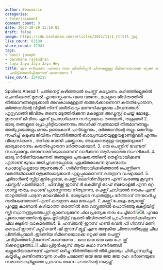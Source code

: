```yaml
---
author: Beaumaris
categories:
- Entertainment
comment_count: 0
date: 2022-10-29 13:10:03
draft: false
image: https://cdn.boolokam.com/articles/2022/11/1_rttttt.jpg
like_count: 62199
share_count: 12941
tags:
- basil joseph
- darshana rajendran
- Jaya Jaya Jaya Jaya Hey
title: ഈ ഒൻപതോ പത്തോ തരം പിന്തിരിപ്പൻ ചിന്തകളുള്ള ടീമിനെയൊക്കെ ഒറ്റക്ക് ഒരു പെണ്ണ്
  ചവിട്ടിത്തെറിപ്പിക്കുന്നത് കാണണോ ?
view_count: 1348215
---
```


Spoilers Ahead 1\. പതിനെട്ട് കഴിഞ്ഞാൽ പെണ്ണ് കല്യാണം കഴിഞ്ഞില്ലെങ്കിൽ ചെന്നിക്കുത്ത് മുതൽ ഹൃദയസ്തംഭനം വരെ വരുന്ന , മകളുടെ ജീവിതത്തിൽ തീരുമാനങ്ങളെടുക്കാൻ അവകാശമുള്ളത് തങ്ങൾക്കാണെന്ന് കരുതിപ്പോരുന്ന, ഭർത്താവിന്റെ വീട്ടിൽ നിന്ന് ശരീരികവും മാനസികവുമായ പീഢനങ്ങൾ ഏറ്റുവാങ്ങി ജീവിതം തന്നെ മടുത്തിരിക്കുന്ന മകളോട് അഡ്ജസ്റ്റ് ചെയ്യ് മോളേ.. ഇതാണ് ജീവിതം എന്ന് ഉപദേശിക്കുന്ന സർവ്വലോക തന്തമാർ , തള്ളമാർ 2\. ഭാര്യ തങ്ങളുടെ പ്രോപ്പർട്ടിയാണെന്നും അവർക്ക് സ്വന്തമായി തീരുമാനങ്ങളും അഭിപ്രായങ്ങളും ഒന്നും ഉണ്ടാകാൻ പാടില്ലെന്നും , ഭർത്താവിന്റെ തല്ലും തെറിയും സഹിച്ച് കുടുംബ ജീവിതം നിലനിർത്താൻ ബാധ്യസ്ഥതയുള്ളവളാണളവൾ എന്നും വിശ്വസിക്കുന്ന , തനിക്കു വേണ്ടി ചമയ്ക്കാനും അലക്കാനുമുള്ള യന്ത്രങ്ങളാണ് ഭാര്യമാരെന്നും കരുതിപ്പോരുന്ന ഭർത്താക്കന്മാർ. 3\. ഒരു പെണ്ണിന് വേണ്ടത് സംസ്കാരവും അനുസരണയുമാണെന്ന് വാദിക്കുന്ന ആർഷഭാരത സംഘികൾ. 4\. ഭാര്യ ഗർഭിണിയാകുന്നത് തങ്ങളുടെ പുരുഷത്വത്തിന്റെ തെളിവായിക്കണ്ട് ഏതാണ്ട് യുദ്ധം ജയിച്ചവരെപ്പോലെ പുളകിതരാകുന്ന മൂഢന്മാരും കോമാളികളുമായ ആണുങ്ങൾ . ഗർഭിണിയായിക്കഴിഞ്ഞാൽ പെണ്ണിനെ വരുതിയിലാക്കി ഒതുക്കിയെടുക്കാൻ എളുപ്പമാണെന്ന് കരുതുന്ന വഷളന്മാർ. 5\. ചുരിദാറിന്റെ സ്ലീറ്റ് കൂടിപ്പോയേ, പെണ്ണ് ലെഗിൻസിടുന്നേ എന്ന് കരഞ്ഞു കൂവുന്ന പാസ്റ്റർ/ പാതിരിമാർ , ഫിസിക്സ് ഈസ് ദി കെമിസ്ട്രി ഓഫ് ബയോളജി എന്ന ഒറ്റ ശാസ്ത്ര തത്വം കൊണ്ട് പ്രശസ്തനായ നിത്യാനന്ദ, പെണ്ണ് ചാടിയാൽ നരകം എന്ന് താളത്തിൽ പാടുന്ന മൗലവിമാർ 6\. ഭാര്യയുടെ സ്വാതന്ത്ര്യം ഭർത്താവ് അനുവദിച്ചു നൽകേണ്ടതാണ് എന്ന് കരുതുന്ന കുല മനുഷ്യർ. 7\. കണ്ണ് പോലും മര്യാദയ്ക്ക് പുറത്തു കാണാൻ കഴിയാത്ത തരത്തിൽ ഒരു വസ്ത്രത്തിൽ പൊതിഞ്ഞു കെട്ടിയിട്ട് സ്ത്രീ സ്വാതന്ത്ര്യത്തെപ്പറ്റി ക്ലാസെടുക്കുന്ന ചില പ്രത്യേക തരം ചേച്ചിമാർ ![](https://cdn.boolokam.com/articles/2022/11/1_rttttt.jpg)8\. പുറമേ പുരോഗമനത്തിന്റെ മുഖം മൂടിയിട്ടിട്ട് വ്യക്തി ജീവിതത്തിൽ പ്രാചീനരായിക്കഴിയുന്ന ചില ക്ഷുഭിത വാകമരങ്ങൾ. 9\. ഹസ്ബന്റ് ഈസ് ഹണി വെൻ ഹി ഗീവ്സ് മണി, വൈഫ് ഈസ് ക്യൂട്ട് വെൻ ഷി ഈസ് മ്യൂട്ട് എന്ന അഴുകിയ ചിന്താഗതിയുള്ള ചില പിന്തിരിപ്പന്മാർ .തുടങ്ങിയ ടീമിനെയൊക്കെ ഒറ്റക്ക് ഒരു പെണ്ണ് ചവിട്ടിത്തെറിപ്പിക്കുന്നത് കാണണോ ...ജയ ജയ ജയ ജയ ഹേ യ്ക്ക് ടിക്കറ്റെടുത്തോ..!! ചില പ്രിട്ടൻഷ്യസ് ആയ കഥാ സന്ദർഭങ്ങൾ കല്ലുകടിയാകുന്നുണ്ട് എന്നത് ഒഴിച്ചു നിർത്തിയാൽ തീർച്ചയായും ചിരിച്ചാസ്വദിച്ചു കയ്യടിച്ചു കണ്ടിറങ്ങാവുന്ന ഗംഭീര പടമാണ് ജയ ജയ ജയ ജയ ഹേ. ദർശനയുടെ സമാനതകളില്ലാത്ത പ്രകടനം തന്നെ പടത്തിന്റെ നട്ടെല്ല്..